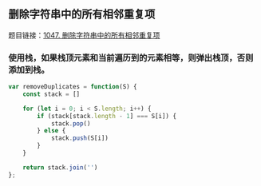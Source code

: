 ## 删除字符串中的所有相邻重复项

题目链接：[1047. 删除字符串中的所有相邻重复项](https://leetcode-cn.com/problems/remove-all-adjacent-duplicates-in-string/)

### 使用栈，如果栈顶元素和当前遍历到的元素相等，则弹出栈顶，否则添加到栈。

```js
var removeDuplicates = function(S) {
    const stack = []

    for (let i = 0; i < S.length; i++) {
        if (stack[stack.length - 1] === S[i]) {
            stack.pop()
        } else {
            stack.push(S[i])
        }
    }

    return stack.join('')
};
```